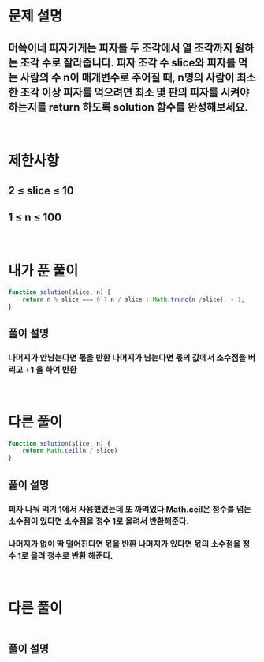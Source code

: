 # 문제 설명
## 머쓱이네 피자가게는 피자를 두 조각에서 열 조각까지 원하는 조각 수로 잘라줍니다. 피자 조각 수 slice와 피자를 먹는 사람의 수 n이 매개변수로 주어질 때, n명의 사람이 최소 한 조각 이상 피자를 먹으려면 최소 몇 판의 피자를 시켜야 하는지를 return 하도록 solution 함수를 완성해보세요.

<br>

# 제한사항
## 2 ≤ slice ≤ 10
## 1 ≤ n ≤ 100

<br>

# 내가 푼 풀이

```js
function solution(slice, n) {
    return n % slice === 0 ? n / slice : Math.trunc(n /slice)  + 1;
}
```
## 풀이 설명
### 나머지가 안남는다면 몫을 반환 나머지가 남는다면 몫의 값에서 소수점을 버리고 +1 을 하여 반환

<br>

# 다른 풀이

```js
function solution(slice, n) {
    return Math.ceil(n / slice)
}
```
## 풀이 설명
### 피자 나눠 먹기 1에서 사용했었는데 또 까먹었다 Math.ceil은 정수를 넘는 소수점이 있다면 소수점을 정수 1로 올려서 반환해준다.
### 나머지가 없이 딱 떨어진다면 몫을 반환 나머지가 있다면 몫의 소수점을 정수 1로 올려 정수로 반환 해준다.
<br>

# 다른 풀이

```js

```
## 풀이 설명
###